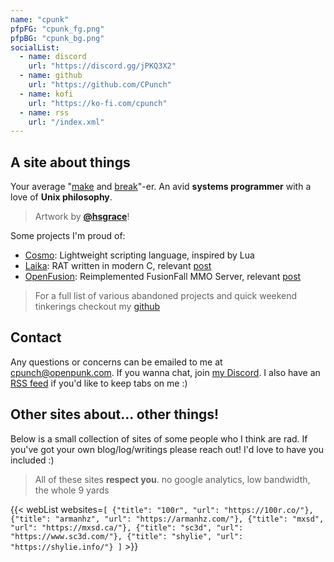 ```yaml
---
name: "cpunk"
pfpFG: "cpunk_fg.png"
pfpBG: "cpunk_bg.png"
socialList:
  - name: discord
    url: "https://discord.gg/jPKQ3X2"
  - name: github
    url: "https://github.com/CPunch"
  - name: kofi
    url: "https://ko-fi.com/cpunch"
  - name: rss
    url: "/index.xml"
---
```


## A site about things

Your average "[make](https://github.com/CPunch) and [break](/tags/reverse-engineering)"-er. An avid **systems programmer** with a love of **Unix philosophy**.
> Artwork by [**@hsgrace**](https://hsgrace.tumblr.com)!

Some projects I'm proud of:
- [Cosmo](https://github.com/CPunch/Cosmo): Lightweight scripting language, inspired by Lua
- [Laika](https://github.com/CPunch/Laika): RAT written in modern C, relevant [post](/pages/obfuscation-in-c)
- [OpenFusion](https://github.com/OpenFusionProject/OpenFusion): Reimplemented FusionFall MMO Server, relevant [post](/pages/fusionfall-openfusion)
> For a full list of various abandoned projects and quick weekend tinkerings checkout my [github](https://github.com/CPunch?tab=repositories)

## Contact

Any questions or concerns can be emailed to me at [cpunch@openpunk.com](mailto:cpunch@openpunk.com). If you wanna chat, join [my Discord](https://discord.gg/jPKQ3X2). I also have an [RSS feed](/index.xml) if you'd like to keep tabs on me :)

## Other sites about... other things!

Below is a small collection of sites of some people who I think are rad. If you've got your own blog/log/writings please reach out! I'd love to have you included :)
> All of these sites **respect you**. no google analytics, low bandwidth, the whole 9 yards

{{< webList websites=`[
    {"title": "100r", "url": "https://100r.co/"},
    {"title": "armanhz", "url": "https://armanhz.com/"},
    {"title": "mxsd", "url": "https://mxsd.ca/"},
    {"title": "sc3d", "url": "https://www.sc3d.com/"},
    {"title": "shylie", "url": "https://shylie.info/"}
]` >}}
